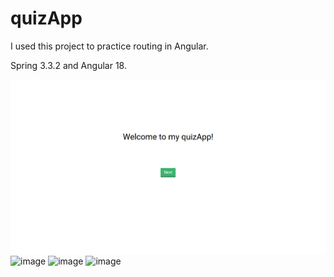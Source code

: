# quizApp

I used this project to practice routing in Angular.

Spring 3.3.2 and Angular 18.

![Alt text](img/1.png)
![image](https://github.com/user-attachments/assets/20653ff7-68ca-4d1f-b164-8cc4265e2e52)
![image](https://github.com/user-attachments/assets/a9f0a85c-05f7-4987-94bf-6914c1e15b06)
![image](https://github.com/user-attachments/assets/2587e7c3-b8bb-4182-8601-7a04789a2f12)

